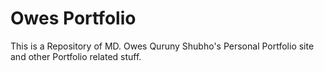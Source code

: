 # Owes Portfolio
This is a Repository of MD. Owes Quruny Shubho's Personal Portfolio site and other Portfolio related stuff.

